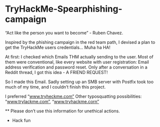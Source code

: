 # TryHackMe-Spearphishing-campaign
“Act like the person you want to become” - Ruben Chavez.

Inspired by the phishing campaign in the red team path, I devised a plan to get the TryHackMe users credentials… Muha ha HA!

At first: I checked which Emails THM actually sending to the user. Most of them were conventional, like every website with user registration: Email address verification and password reset.  Only after a conversation in a Reddit thread, I got this idea - A FRIEND REQUEST!

So I made this Email. Sadly setting up an SMB server with Postfix took too much of my time, and I couldn’t finish this project.

I preferred “www.tryheckme.com”
Other typosquatting possibilities: “www.trylackme.com”, “www.tryhackme.corn”

**	Please don’t use this information for unethical actions.
* 	Hack fun
